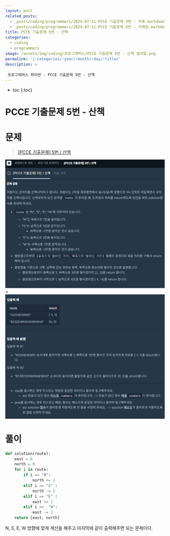 ```yaml
---
layout: post
related_posts: 
  - _posts/coding/programmers/2024-07-11-PCCE 기출문제 4번 - 저축.markdown
  - _posts/coding/programmers/2024-07-11-PCCE 기출문제 6번 - 가채점.markdown
title: PCCE 기출문제 5번 - 산책
categories:
  - coding
  - programmers
image: /assets/img/coding/프로그래머스/PCCE 기출문제 5번 - 산책 썸네일.png
permalink: '/:categories/:year/:month/:day/:title/'
description: >

 프로그래머스 파이썬 - PCCE 기출문제 5번 - 산책
---
```


* toc
{:toc}

# PCCE 기출문제 5번 - 산책

# 문제

> <a href="https://school.programmers.co.kr/learn/courses/30/lessons/250129">[PCCE 기출문제] 5번 / 산책</a>

<img src="/assets/img/coding/프로그래머스/PCCE 기출문제 5번 - 산책 문제 1.png" />
>

<img src="/assets/img/coding/프로그래머스/PCCE 기출문제 5번 - 산책 문제 2.png" />

# 풀이

```python
def solution(route):
    east = 0
    north = 0
    for i in route:
        if i == "N":
            north += 1
        elif i == "S" :
            north -= 1
        elif i == "E" :
            east += 1
        elif i ==  "W":
            east -= 1
    return [east, north]
```

N, S, E, W 방향에 맞게 계산을 해주고 마지막에 같이 출력해주면 되는 문제이다.